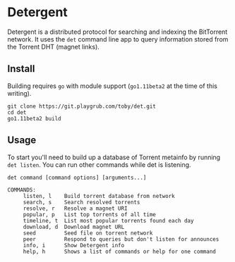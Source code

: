 # Detergent

Detergent is a distributed protocol for searching and indexing the BitTorrent
network. It uses the `det` command line app to query information stored from
the Torrent DHT (magnet links).

## Install

Building requires `go` with module support (`go1.11beta2` at the time of this
writing).

```
git clone https://git.playgrub.com/toby/det.git
cd det
go1.11beta2 build
```

## Usage

To start you'll need to build up a database of Torrent metainfo by running
`det listen`. You can run other commands while det is listening.

```
det command [command options] [arguments...]

COMMANDS:
     listen, l    Build torrent database from network
     search, s    Search resolved torrents
     resolve, r   Resolve a magnet URI
     popular, p   List top torrents of all time
     timeline, t  List most popular torrents found each day
     download, d  Download magnet URL
     seed         Seed file on torrent network
     peer         Respond to queries but don't listen for announces
     info, i      Show Detergent info
     help, h      Shows a list of commands or help for one command
```
